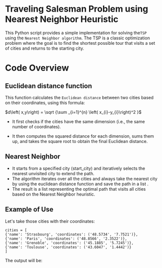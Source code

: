 # Traveling Salesman Problem using Nearest Neighbor Heuristic


This Python script provides a simple implementation for 
solving the`TSP` using the `Nearest Neighbor algorithm`. The TSP is a classic optimization problem where the goal is to find the shortest possible tour that visits a set of cities and returns to the starting city.




# Code Overview

## Euclidean distance function

This function calculates the `Euclidean distance` between two cities based on their coordinates, using this formula: 

 $d\left( x,y\right)   = \sqrt {\sum _{i=1}^{n}  \left( x_{i}-y_{i}\right)^2 }$


- It first checks if the cities have the same dimension (i.e., the same number of coordinates).

- It then computes the squared distance for each dimension, sums them up, and takes the square root to obtain the final Euclidean distance.



## Nearest Neighbor 

- It starts from a specified city (start_city) and iteratively selects the nearest unvisited city to extend the path.
- The algorithm iterates over all the cities and always take the nearest city by using the euclidean distance function and save the path in a list .
- The result is a list representing the optimal path that visits all cities based on the Nearest Neighbor heuristic.


## Example of Use

Let's take those cities with their coordinates:

    cities = [
    {'name': 'Strasbourg', 'coordinates': ('48.5734', '7.7521')},
    {'name': 'Paris', 'coordinates': ('48.8566', '2.3522')},
    {'name': 'Grenoble', 'coordinates': ('45.1885', '5.7245')},
    {'name': 'Toulouse', 'coordinates': ('43.6047', '1.4442')}
    ]   

The output will be: 

